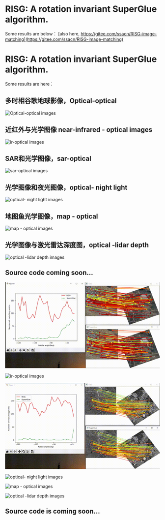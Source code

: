 # RISG: A rotation invariant SuperGlue algorithm.

Some results are below： [also here, https://gitee.com/ssacn/RISG-image-matching](https://gitee.com/ssacn/RISG-image-matching)

# RISG: A rotation invariant SuperGlue algorithm.

Some results are here：

## 多时相谷歌地球影像，Optical-optical
![Optical-optical images](https://s3.bmp.ovh/imgs/2022/02/51f4addb4e8c4bb6.gif)

## 近红外与光学图像 near-infrared - optical images
![ir-optical images](https://s3.bmp.ovh/imgs/2022/02/51f4addb4e8c4bb6.gif)

## SAR和光学图像，sar-optical
![sar-optical images](https://s3.bmp.ovh/imgs/2022/02/732ef2bbb5f9c47d.gif)

## 光学图像和夜光图像，optical- night light
![optical- night light images](https://s3.bmp.ovh/imgs/2022/02/07de5b0bdde92881.gif)

## 地图鱼光学图像，map - optical
![map - optical images](https://s3.bmp.ovh/imgs/2022/02/07de5b0bdde92881.gif)

## 光学图像与激光雷达深度图，optical -lidar depth
![optical -lidar depth images](https://s3.bmp.ovh/imgs/2022/02/578b827c2d0bcd1c.gif)

## Source code coming soon...


![Optical-optical images](./result/1.gif)

![ir-optical images](./result/2.gif)

![sar-optical images](./result/3.gif)

![optical- night light images](./result/4.gif)

![map - optical images](./result/5.gif)

![optical -lidar depth images](./result/6.gif)

## Source code is coming soon...
